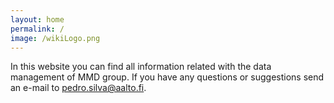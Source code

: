 ```yaml
---
layout: home
permalink: /
image: /wikiLogo.png
---
```


In this website you can find all information related with the data management of MMD group. If you have any questions or suggestions send an e-mail to <pedro.silva@aalto.fi>.